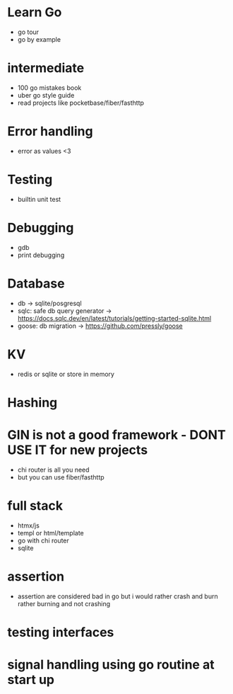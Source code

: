 # Learn Go
- go tour
- go by example

# intermediate
- 100 go mistakes book
- uber go style guide
- read projects like pocketbase/fiber/fasthttp

# Error handling
- error as values <3

# Testing 
- builtin unit test

# Debugging
- gdb
- print debugging

# Database
- db -> sqlite/posgresql
- sqlc: safe db query generator -> https://docs.sqlc.dev/en/latest/tutorials/getting-started-sqlite.html
- goose: db migration -> https://github.com/pressly/goose

# KV
- redis or sqlite or store in memory

# Hashing

# GIN is not a good framework - DONT USE IT for new projects
- chi router is all you need
- but you can use fiber/fasthttp

# full stack
- htmx/js
- templ or html/template
- go with chi router
- sqlite

# assertion
- assertion are considered bad in go but i would rather crash and burn rather burning and not crashing

# testing interfaces
# signal handling using go routine at start up